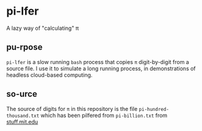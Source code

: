 # pi-lfer
A lazy way of "calculating" π

## pu-rpose

`pi-lfer` is a slow running `bash` process that copies `π` digit-by-digit from a source file. I use it to simulate a long running process, in demonstrations of headless cloud-based computing.

## so-urce

The source of digits for `π` in this repository is the file `pi-hundred-thousand.txt` which has been pilfered from `pi-billion.txt` from [stuff.mit.edu](https://stuff.mit.edu/afs/sipb/contrib/pi/)